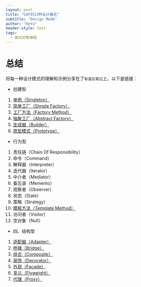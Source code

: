 ```yaml
---
layout: post
title: "GOF的23种设计模式"
subtitle: "Design Mode"
author: "KeYu"
header-style: text
tags:
  - 面对对象编程
---
```


# 总结

将每一种设计模式的理解和示例分享在了`有道云笔记`上，以下是链接：  

* 创建型
1. [单例（Singleton）](http://note.youdao.com/noteshare?id=bcb0f0c6710a1c651ab65e3f06029d3a&sub=1FA55E3F13F445E4A5E8DAA881E83727)
2. [简单工厂（Simple Factory）](http://note.youdao.com/noteshare?id=3257ef66b6c4b67725566406001de46b&sub=41EE36FD41AD4E65B373F96A065ED5CB)
3. [工厂方法（Factory Method）](http://note.youdao.com/noteshare?id=6394430d068c6d7c3396d7f6e46d720a&sub=8F21D54477C74BC0BD9A9D0B28287CA7)
4. [抽象工厂（Abstract Factory）](http://note.youdao.com/noteshare?id=ae6a4a32cbcd222d1cf17fc09877515d&sub=30193BB3BE4B4FFAADEB39DE52B39C90)
5. [生成器（Builder）](http://note.youdao.com/noteshare?id=d81b65afd41599ee44ec86c0e59ed8d8&sub=292A38BC5D9442E789DDFC64C3CF1E50)
6. [原型模式（Prototype）](http://note.youdao.com/noteshare?id=49c2afe2dc344e6e61021e661dc29180&sub=351E7AB3A5154CD3B539EC1AE53C8BAF)
* 行为型
1. 责任链（Chain Of Responsibility）
2. 命令（Command）
3. 解释器（Interpreter）
4. 迭代器（Iterator）
5. 中介者（Mediator）
6. 备忘录（Memento）
7. 观察者（Observer）
8. 状态（State）
9. 策略（Strategy）
10. [模板方法（Template Method）](http://note.youdao.com/noteshare?id=2eef92c269ff873cb64b223e5d8a7535&sub=B1D534EE36E14FB5BE4C89F9CCD08230)
11. 访问者（Visitor）
12. 空对象（Null）
* 四、结构型
1. [适配器（Adapter）](http://note.youdao.com/noteshare?id=a630aa14b9fb9e080351841e4c3b8a1f&sub=4BB1C0A52AB54CAE94F3FE51D0B4310F)
2. [桥接（Bridge）](http://note.youdao.com/noteshare?id=afca34700b9ad935a3bda1b34a69a02d&sub=FE6605067FD74579943C9F53D6A73EDB)
3. [组合（Composite）](http://note.youdao.com/noteshare?id=1bdbca4f86e1040611e3ddb3fc80a3c8&sub=8DD279ADD9454B89ABA873FFB5FDE52C)
4. [装饰（Decorator）](http://note.youdao.com/noteshare?id=56df74546f6aef899920def3e45bc5c9&sub=AD6A82A9F90C4FC4B32773FB98493598)
5. [外观（Facade）](http://note.youdao.com/noteshare?id=e7551e83bab675c74abcff383422ad35&sub=77A702DB9A0D4B2C84006D64B299143A)
6. [享元（Flyweight）](http://note.youdao.com/noteshare?id=a1ea9a0c233c0fe5420a18b403f459c0&sub=7A798D50D8F74A7294435EA3369E2532)
7. [代理（Proxy）](http://note.youdao.com/noteshare?id=bf318fd036b8c98587c9222fdda98edc&sub=8BB1B3D4EFC049D9954644F49CCE90BD)